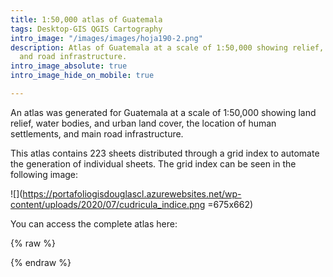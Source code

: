 ```yaml
---
title: 1:50,000 atlas of Guatemala
tags: Desktop-GIS QGIS Cartography
intro_image: "/images/images/hoja190-2.png"
description: Atlas of Guatemala at a scale of 1:50,000 showing relief, human settlements
  and road infrastructure.
intro_image_absolute: true
intro_image_hide_on_mobile: true

---
```


An atlas was generated for Guatemala at a scale of 1:50,000 showing land relief, water bodies, and urban land cover, the location of human settlements, and main road infrastructure.

This atlas contains 223 sheets distributed through a grid index to automate the generation of individual sheets. The grid index can be seen in the following image:

![](https://portafoliogisdouglascl.azurewebsites.net/wp-content/uploads/2020/07/cudricula_indice.png =675x662)

You can access the complete atlas here: 

{% raw %}

{% endraw %}
